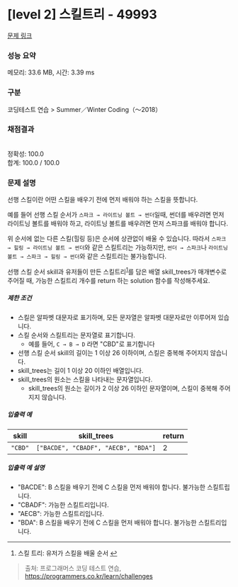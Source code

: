 # [level 2] 스킬트리 - 49993 

[문제 링크](https://school.programmers.co.kr/learn/courses/30/lessons/49993) 

### 성능 요약

메모리: 33.6 MB, 시간: 3.39 ms

### 구분

코딩테스트 연습 > Summer／Winter Coding（～2018）

### 채점결과

<br/>정확성: 100.0<br/>합계: 100.0 / 100.0

### 문제 설명

<p style="user-select: auto;">선행 스킬이란 어떤 스킬을 배우기 전에 먼저 배워야 하는 스킬을 뜻합니다.</p>

<p style="user-select: auto;">예를 들어 선행 스킬 순서가 <code style="user-select: auto;">스파크 → 라이트닝 볼트 → 썬더</code>일때, 썬더를 배우려면 먼저 라이트닝 볼트를 배워야 하고, 라이트닝 볼트를 배우려면 먼저 스파크를 배워야 합니다.</p>

<p style="user-select: auto;">위 순서에 없는 다른 스킬(힐링 등)은 순서에 상관없이 배울 수 있습니다. 따라서 <code style="user-select: auto;">스파크 → 힐링 → 라이트닝 볼트 → 썬더</code>와 같은 스킬트리는 가능하지만, <code style="user-select: auto;">썬더 → 스파크</code>나 <code style="user-select: auto;">라이트닝 볼트 → 스파크 → 힐링 → 썬더</code>와 같은 스킬트리는 불가능합니다.</p>

<p style="user-select: auto;">선행 스킬 순서 skill과 유저들이 만든 스킬트리<sup id="fnref1" style="user-select: auto;"><a href="#fn1" style="user-select: auto;">1</a></sup>를 담은 배열 skill_trees가 매개변수로 주어질 때, 가능한 스킬트리 개수를 return 하는 solution 함수를 작성해주세요.</p>

<h5 style="user-select: auto;">제한 조건</h5>

<ul style="user-select: auto;">
<li style="user-select: auto;">스킬은 알파벳 대문자로 표기하며, 모든 문자열은 알파벳 대문자로만 이루어져 있습니다.</li>
<li style="user-select: auto;">스킬 순서와 스킬트리는 문자열로 표기합니다.

<ul style="user-select: auto;">
<li style="user-select: auto;">예를 들어, <code style="user-select: auto;">C → B → D</code> 라면 "CBD"로 표기합니다</li>
</ul></li>
<li style="user-select: auto;">선행 스킬 순서 skill의 길이는 1 이상 26 이하이며, 스킬은 중복해 주어지지 않습니다.</li>
<li style="user-select: auto;">skill_trees는 길이 1 이상 20 이하인 배열입니다.</li>
<li style="user-select: auto;">skill_trees의 원소는 스킬을 나타내는 문자열입니다.

<ul style="user-select: auto;">
<li style="user-select: auto;">skill_trees의 원소는 길이가 2 이상 26 이하인 문자열이며, 스킬이 중복해 주어지지 않습니다.</li>
</ul></li>
</ul>

<h5 style="user-select: auto;">입출력 예</h5>
<table class="table" style="user-select: auto;">
        <thead style="user-select: auto;"><tr style="user-select: auto;">
<th style="user-select: auto;">skill</th>
<th style="user-select: auto;">skill_trees</th>
<th style="user-select: auto;">return</th>
</tr>
</thead>
        <tbody style="user-select: auto;"><tr style="user-select: auto;">
<td style="user-select: auto;"><code style="user-select: auto;">"CBD"</code></td>
<td style="user-select: auto;"><code style="user-select: auto;">["BACDE", "CBADF", "AECB", "BDA"]</code></td>
<td style="user-select: auto;">2</td>
</tr>
</tbody>
      </table>
<h5 style="user-select: auto;">입출력 예 설명</h5>

<ul style="user-select: auto;">
<li style="user-select: auto;">"BACDE": B 스킬을 배우기 전에 C 스킬을 먼저 배워야 합니다. 불가능한 스킬트립니다.</li>
<li style="user-select: auto;">"CBADF": 가능한 스킬트리입니다.</li>
<li style="user-select: auto;">"AECB": 가능한 스킬트리입니다.</li>
<li style="user-select: auto;">"BDA": B 스킬을 배우기 전에 C 스킬을 먼저 배워야 합니다. 불가능한 스킬트리입니다.</li>
</ul>

<div class="footnotes" style="user-select: auto;">
<hr style="user-select: auto;">
<ol style="user-select: auto;">

<li id="fn1" style="user-select: auto;">
<p style="user-select: auto;">스킬 트리: 유저가 스킬을 배울 순서&nbsp;<a href="#fnref1" style="user-select: auto;">↩</a></p>
</li>

</ol>
</div>


> 출처: 프로그래머스 코딩 테스트 연습, https://programmers.co.kr/learn/challenges